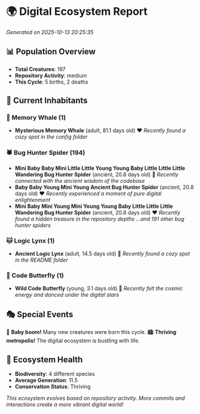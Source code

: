 # 🌍 Digital Ecosystem Report
*Generated on 2025-10-13 20:25:35*

## 📊 Population Overview
- **Total Creatures**: 197
- **Repository Activity**: medium
- **This Cycle**: 5 births, 2 deaths

## 👥 Current Inhabitants

### 🐋 Memory Whale (1)
- **Mysterious Memory Whale** (adult, 81.1 days old) ❤️
  *Recently found a cozy spot in the config folder*

### 🕷️ Bug Hunter Spider (194)
- **Mini Baby Baby Mini Little Little Young Young Baby Little Little Little Wandering Bug Hunter Spider** (ancient, 20.8 days old) 💛
  *Recently connected with the ancient wisdom of the codebase*
- **Baby Baby Young Mini Young Ancient Bug Hunter Spider** (ancient, 20.8 days old) ❤️
  *Recently experienced a moment of pure digital enlightenment*
- **Mini Baby Mini Young Mini Young Young Baby Little Little Little Wandering Bug Hunter Spider** (ancient, 20.8 days old) ❤️
  *Recently found a hidden treasure in the repository depths*
  *...and 191 other bug hunter spiders*

### 🐱 Logic Lynx (1)
- **Ancient Logic Lynx** (adult, 14.5 days old) 💚
  *Recently found a cozy spot in the README folder*

### 🦋 Code Butterfly (1)
- **Wild Code Butterfly** (young, 3.1 days old) 💚
  *Recently felt the cosmic energy and danced under the digital stars*

## 🎭 Special Events

🎉 **Baby boom!** Many new creatures were born this cycle.
🏙️ **Thriving metropolis!** The digital ecosystem is bustling with life.

## 🔬 Ecosystem Health
- **Biodiversity**: 4 different species
- **Average Generation**: 11.5
- **Conservation Status**: Thriving

*This ecosystem evolves based on repository activity. More commits and interactions create a more vibrant digital world!*